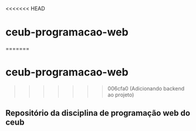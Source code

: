 <<<<<<< HEAD
# ceub-programacao-web

=======
# ceub-programacao-web

>>>>>>> 006cfa0 (Adicionando backend ao projeto)
## Repositório da disciplina de programação web do ceub